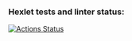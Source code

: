 ### Hexlet tests and linter status:
[![Actions Status](https://github.com/sseezov/php-project-45/actions/workflows/hexlet-check.yml/badge.svg)](https://github.com/sseezov/php-project-45/actions)